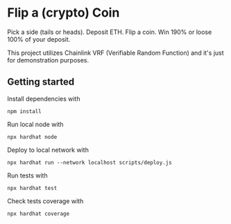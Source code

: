 # Flip a (crypto) Coin

Pick a side (tails or heads).
Deposit ETH.
Flip a coin.
Win 190% or loose 100% of your deposit.

This project utilizes Chainlink VRF (Verifiable Random Function)
and it's just for demonstration purposes.

## Getting started

Install dependencies with
```shell
npm install
```

Run local node with
```shell
npx hardhat node
```
Deploy to local network with
```shell
npx hardhat run --network localhost scripts/deploy.js
```

Run tests with
```shell
npx hardhat test
```

Check tests coverage with
```shell
npx hardhat coverage
```